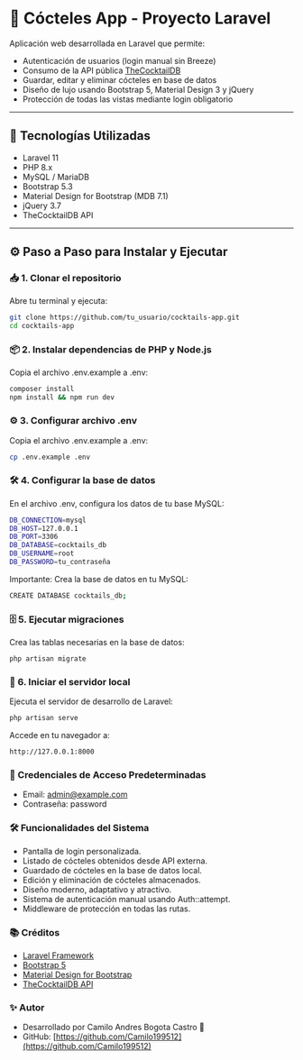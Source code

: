 # 🍹 Cócteles App - Proyecto Laravel

Aplicación web desarrollada en Laravel que permite:

- Autenticación de usuarios (login manual sin Breeze)
- Consumo de la API pública [TheCocktailDB](https://www.thecocktaildb.com/)
- Guardar, editar y eliminar cócteles en base de datos
- Diseño de lujo usando Bootstrap 5, Material Design 3 y jQuery
- Protección de todas las vistas mediante login obligatorio

---

## 🚀 Tecnologías Utilizadas

- Laravel 11
- PHP 8.x
- MySQL / MariaDB
- Bootstrap 5.3
- Material Design for Bootstrap (MDB 7.1)
- jQuery 3.7
- TheCocktailDB API

---

## ⚙️ Paso a Paso para Instalar y Ejecutar

### 📥 1. Clonar el repositorio

Abre tu terminal y ejecuta:

```bash
git clone https://github.com/tu_usuario/cocktails-app.git
cd cocktails-app
```

### 📦 2. Instalar dependencias de PHP y Node.js
Copia el archivo .env.example a .env:

```bash
composer install
npm install && npm run dev
```

### ⚙️ 3. Configurar archivo .env
Copia el archivo .env.example a .env:

```bash
cp .env.example .env
```

### 🛠️ 4. Configurar la base de datos
En el archivo .env, configura los datos de tu base MySQL:

```bash
DB_CONNECTION=mysql
DB_HOST=127.0.0.1
DB_PORT=3306
DB_DATABASE=cocktails_db
DB_USERNAME=root
DB_PASSWORD=tu_contraseña
```
Importante: Crea la base de datos en tu MySQL:
```bash
CREATE DATABASE cocktails_db;
```

### 🗄️ 5. Ejecutar migraciones
Crea las tablas necesarias en la base de datos:

```bash
php artisan migrate
```

### 🧪 6. Iniciar el servidor local
Ejecuta el servidor de desarrollo de Laravel:

```bash
php artisan serve
```
Accede en tu navegador a:
```bash
http://127.0.0.1:8000
```

### 🔐 Credenciales de Acceso Predeterminadas
- Email: admin@example.com
- Contraseña: password

### 🛠️ Funcionalidades del Sistema
- Pantalla de login personalizada.
- Listado de cócteles obtenidos desde API externa.
- Guardado de cócteles en la base de datos local.
- Edición y eliminación de cócteles almacenados.
- Diseño moderno, adaptativo y atractivo.
- Sistema de autenticación manual usando Auth::attempt.
- Middleware de protección en todas las rutas.

### 📚 Créditos
- [Laravel Framework](https://laravel.com/)
- [Bootstrap 5](https://getbootstrap.com/)
- [Material Design for Bootstrap](https://mdbootstrap.com/)
- [TheCocktailDB API](https://www.thecocktaildb.com/)

### ✨ Autor
- Desarrollado por Camilo Andres Bogota Castro 🚀
- GitHub: [https://github.com/Camilo199512](https://github.com/Camilo199512)
